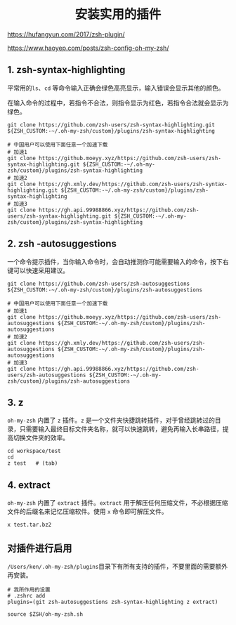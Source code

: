 <h1 align="center">安装实用的插件</h1>






https://hufangyun.com/2017/zsh-plugin/

https://www.haoyep.com/posts/zsh-config-oh-my-zsh/



## 1. zsh-syntax-highlighting

平常用的`ls`、`cd` 等命令输入正确会绿色高亮显示，输入错误会显示其他的颜色。

在输入命令的过程中，若指令不合法，则指令显示为红色，若指令合法就会显示为绿色。

```shell
git clone https://github.com/zsh-users/zsh-syntax-highlighting.git ${ZSH_CUSTOM:-~/.oh-my-zsh/custom}/plugins/zsh-syntax-highlighting

# 中国用户可以使用下面任意一个加速下载
# 加速1
git clone https://github.moeyy.xyz/https://github.com/zsh-users/zsh-syntax-highlighting.git ${ZSH_CUSTOM:-~/.oh-my-zsh/custom}/plugins/zsh-syntax-highlighting
# 加速2
git clone https://gh.xmly.dev/https://github.com/zsh-users/zsh-syntax-highlighting.git ${ZSH_CUSTOM:-~/.oh-my-zsh/custom}/plugins/zsh-syntax-highlighting
# 加速3
git clone https://gh.api.99988866.xyz/https://github.com/zsh-users/zsh-syntax-highlighting.git ${ZSH_CUSTOM:-~/.oh-my-zsh/custom}/plugins/zsh-syntax-highlighting
```



## 2. zsh -autosuggestions

一个命令提示插件，当你输入命令时，会自动推测你可能需要输入的命令，按下右键可以快速采用建议。

```shell
git clone https://github.com/zsh-users/zsh-autosuggestions ${ZSH_CUSTOM:-~/.oh-my-zsh/custom}/plugins/zsh-autosuggestions

# 中国用户可以使用下面任意一个加速下载
# 加速1
git clone https://github.moeyy.xyz/https://github.com/zsh-users/zsh-autosuggestions ${ZSH_CUSTOM:-~/.oh-my-zsh/custom}/plugins/zsh-autosuggestions
# 加速2
git clone https://gh.xmly.dev/https://github.com/zsh-users/zsh-autosuggestions ${ZSH_CUSTOM:-~/.oh-my-zsh/custom}/plugins/zsh-autosuggestions
# 加速3
git clone https://gh.api.99988866.xyz/https://github.com/zsh-users/zsh-autosuggestions ${ZSH_CUSTOM:-~/.oh-my-zsh/custom}/plugins/zsh-autosuggestions
```



## 3. z

`oh-my-zsh` 内置了 `z` 插件。`z` 是一个文件夹快捷跳转插件，对于曾经跳转过的目录，只需要输入最终目标文件夹名称，就可以快速跳转，避免再输入长串路径，提高切换文件夹的效率。

```shell
cd workspace/test
cd
z test   # (tab)
```





## 4. extract

`oh-my-zsh` 内置了 `extract` 插件。`extract` 用于解压任何压缩文件，不必根据压缩文件的后缀名来记忆压缩软件。使用 `x` 命令即可解压文件。

```shell
x test.tar.bz2
```



## 对插件进行启用

`/Users/ken/.oh-my-zsh/plugins`目录下有所有支持的插件，不要里面的需要额外再安装。

```shell
# 我所作用的设置
# .zshrc add
plugins=(git zsh-autosuggestions zsh-syntax-highlighting z extract)

source $ZSH/oh-my-zsh.sh
```






